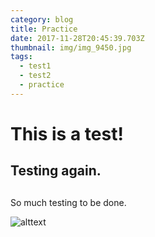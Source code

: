 ```yaml
---
category: blog
title: Practice
date: 2017-11-28T20:45:39.703Z
thumbnail: img/img_9450.jpg
tags:
  - test1
  - test2
  - practice
---
```

# This is a test!

## Testing again.

##

So much testing to be done.

![alttext](.img/img_9450.jpg)
